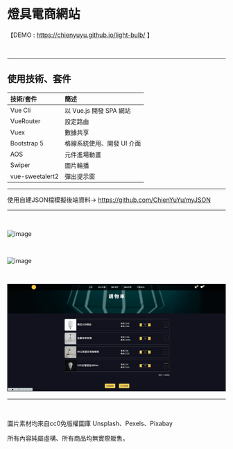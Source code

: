 # 燈具電商網站

【DEMO : https://chienyuyu.github.io/light-bulb/ 】

<br>

******************
## 使用技術、套件

|  技術/套件   | 簡述  |
| :----- | :----- |
| Vue Cli   | 以 Vue.js 開發 SPA 網站 |
| VueRouter  | 設定路由 |
| Vuex  | 數據共享 |
| Bootstrap 5  | 格線系統使用、開發 UI 介面 |
| AOS  | 元件進場動畫 |
| Swiper  | 圖片輪播 |
| vue-sweetalert2  | 彈出提示窗 |

***
使用自建JSON檔模擬後端資料→
https://github.com/ChienYuYu/myJSON
******************

<br>

![image](demo/CPT2212202157-720x354.gif)

<br>

![image](demo/CPT2212202158-720x354.gif)

<br>

![image](demo/CPT2212202159-720x354.gif)

*****************

<br>

圖片素材均來自cc0免版權圖庫 Unsplash、Pexels、Pixabay

所有內容純屬虛構、所有商品均無實際販售。